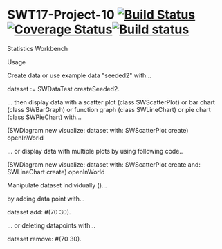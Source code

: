 # SWT17-Project-10 [![Build Status](https://travis-ci.org/HPI-SWA-Teaching/SWT17-Project-10.svg?branch=master)](https://travis-ci.org/HPI-SWA-Teaching/SWT17-Project-10)[![Coverage Status](https://coveralls.io/repos/github/HPI-SWA-Teaching/SWT17-Project-10/badge.svg?branch=master)](https://coveralls.io/github/HPI-SWA-Teaching/SWT17-Project-10?branch=master)[![Build status](https://ci.appveyor.com/api/projects/status/8xha1uuj2klmw4o2?svg=true)](https://ci.appveyor.com/project/marcfreiheit/swt17-project-10)

Statistics Workbench

Usage

Create data or use example data "seeded2" with...

dataset := SWDataTest createSeeded2.

... then display data with a scatter plot (class SWScatterPlot) or bar chart (class SWBarGraph) or function graph (class SWLineChart) or pie chart (class SWPieChart) with... 

(SWDiagram new visualize: dataset with: SWScatterPlot create) openInWorld 

... or display data with multiple plots by using following code..

(SWDiagram new visualize: dataset with: SWScatterPlot create and: SWLineChart create) openInWorld 

Manipulate dataset individually ()...

by adding data point with...

dataset add: #(70 30).

... or deleting datapoints with...

dataset remove: #(70 30).
